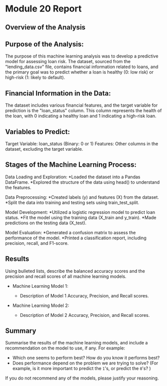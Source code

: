 # Module 20 Report

## Overview of the Analysis

## Purpose of the Analysis:
The purpose of this machine learning analysis was to develop a predictive model for assessing loan risk. The dataset, sourced from the "lending_data.csv" file, contains financial information related to loans, and the primary goal was to predict whether a loan is healthy (0: low risk) or high-risk (1: likely to default).

## Financial Information in the Data:
The dataset includes various financial features, and the target variable for prediction is the "loan_status" column. This column represents the health of the loan, with 0 indicating a healthy loan and 1 indicating a high-risk loan.

## Variables to Predict:
Target Variable: loan_status (Binary: 0 or 1)
Features: Other columns in the dataset, excluding the target variable.

## Stages of the Machine Learning Process:

Data Loading and Exploration:
*Loaded the dataset into a Pandas DataFrame.
*Explored the structure of the data using head() to understand the features.

Data Preprocessing:
*Created labels (y) and features (X) from the dataset.
*Split the data into training and testing sets using train_test_split.

Model Development:
*Utilized a logistic regression model to predict loan status.
*Fit the model using the training data (X_train and y_train).
*Made predictions on the testing data (X_test).

Model Evaluation:
*Generated a confusion matrix to assess the performance of the model.
*Printed a classification report, including precision, recall, and F1-score.


## Results

Using bulleted lists, describe the balanced accuracy scores and the precision and recall scores of all machine learning models.

* Machine Learning Model 1:
  * Description of Model 1 Accuracy, Precision, and Recall scores.



* Machine Learning Model 2:
  * Description of Model 2 Accuracy, Precision, and Recall scores.

## Summary

Summarise the results of the machine learning models, and include a recommendation on the model to use, if any. For example:
* Which one seems to perform best? How do you know it performs best?
* Does performance depend on the problem we are trying to solve? (For example, is it more important to predict the `1`'s, or predict the `0`'s? )

If you do not recommend any of the models, please justify your reasoning.
